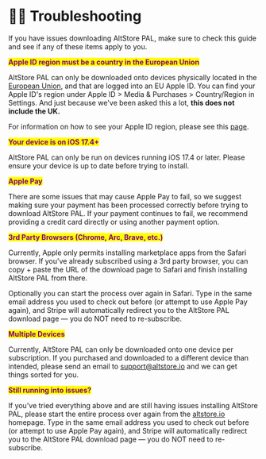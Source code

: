 # 🧑‍🔧 Troubleshooting

If you have issues downloading AltStore PAL, make sure to check this guide and see if any of these items apply to you.



<mark style="color:purple;">**Apple ID region must be a country in the European Union**</mark>

AltStore PAL can only be downloaded onto devices physically located in the [European Union](https://european-union.europa.eu/easy-read\_en), and that are logged into an EU Apple ID. You can find your Apple ID's region under Apple ID > Media & Purchases > Country/Region in Settings. And just because we've been asked this a lot, **this does not include the UK.**

For information on how to see your Apple ID region, please see this [page](https://support.apple.com/en-us/118283).



<mark style="color:purple;">**Your device is on iOS 17.4+**</mark>

AltStore PAL can only be run on devices running iOS 17.4 or later. Please ensure your device is up to date before trying to install.



<mark style="color:purple;">**Apple Pay**</mark>

There are some issues that may cause Apple Pay to fail, so we suggest making sure your payment has been processed correctly before trying to download AltStore PAL. If your payment continues to fail, we recommend providing a credit card directly or using another payment option.



<mark style="color:purple;">**3rd Party Browsers (Chrome, Arc, Brave, etc.)**</mark>

Currently, Apple only permits installing marketplace apps from the Safari browser. If you've already subscribed using a 3rd party browser, you can copy + paste the URL of the download page to Safari and finish installing AltStore PAL from there.

Optionally you can start the process over again in Safari. Type in the same email address you used to check out before (or attempt to use Apple Pay again), and Stripe will automatically redirect you to the AltStore PAL download page — you do NOT need to re-subscribe.



<mark style="color:purple;">**Multiple Devices**</mark>

Currently, AltStore PAL can only be downloaded onto one device per subscription. If you purchased and downloaded to a different device than intended, please send an email to support@altstore.io and we can get things sorted for you.



<mark style="color:purple;">**Still running into issues?**</mark>

If you've tried everything above and are still having issues installing AltStore PAL, please start the entire process over again from the [altstore.io](https://altstore.io) homepage. Type in the same email address you used to check out before (or attempt to use Apple Pay again), and Stripe will automatically redirect you to the AltStore PAL download page — you do NOT need to re-subscribe.
